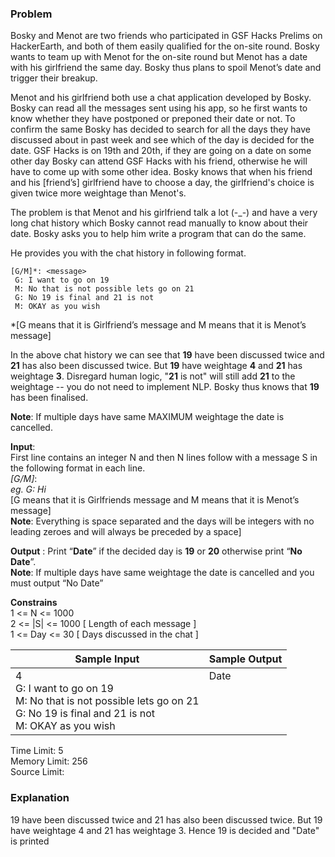 ### Problem

<p>Bosky and Menot are two friends who participated in GSF Hacks Prelims on HackerEarth, and both of them easily qualified for the on-site round. Bosky wants to team up with Menot for the on-site round but Menot has a date with his girlfriend the same day. Bosky thus plans to spoil Menot’s date and trigger their breakup.</p>
<p>Menot and his girlfriend both use a chat application developed by Bosky. Bosky can read all the messages sent using his app, so he first wants to know whether they have postponed or preponed their date or not. To confirm the same Bosky has decided to search for all the days they have discussed about in past week and see which of the day is decided for the date. GSF Hacks is on 19th and 20th, if they are going on a date on some other day Bosky can attend GSF Hacks with his friend, otherwise he will have to come up with some other idea. Bosky knows that when his friend and his [friend’s] girlfriend have to choose a day, the girlfriend's choice is given twice more weightage than Menot's.</p>
<p>The problem is that Menot and his girlfriend talk a lot (-_-) and have a very long chat history which Bosky cannot read manually to know about their date. Bosky asks you to help him write a program that can do the same.</p>
<p>He provides you with the chat history in following format.</p>
<pre><code>[G/M]*: &lt;message&gt;   
 G: I want to go on 19  
 M: No that is not possible lets go on 21  
 G: No 19 is final and 21 is not  
 M: OKAY as you wish
</code></pre>
<p>*[G means that it is Girlfriend’s message and M means that it is Menot’s message]</p>
<p>In the above chat history we can see that <strong>19</strong> have been discussed twice and <strong>21</strong> has also been discussed twice. But <strong>19</strong> have weightage <strong>4</strong> and <strong>21</strong> has weightage <strong>3</strong>. Disregard human logic, "<strong>21</strong> is not" will still add <strong>21</strong> to the weightage -- you do not need to implement NLP. Bosky thus knows that <strong>19</strong> has been finalised.</p>
<p><strong>Note</strong>: If multiple days have same MAXIMUM weightage the date is cancelled.</p>
<p><strong>Input</strong>:<br>First line contains an integer N and then N lines follow with a message S in the following format in each line.<br>
<em>[G/M]</em>: <em><br>eg. G: Hi <br></em>[G means that it is Girlfriends message and M means that it is Menot’s message]<br><strong>Note</strong>: Everything is space separated and the days will be integers with no leading zeroes and will always be preceded by a space]</p>
<p><strong>Output</strong> : Print “<strong>Date</strong>” if the decided day is <strong>19</strong> or <strong>20</strong> otherwise print “<strong>No Date</strong>”.<br><strong>Note</strong>: If multiple days have same weightage the date is cancelled and you must output “No Date”</p>
<p><strong>Constrains</strong><br>1 &lt;= N &lt;= 1000<br>2 &lt;= |S| &lt;= 1000 [ Length of each message ]<br>1 &lt;= Day &lt;= 30 [ Days discussed in the chat ]</p>
<table>
    <thead>
        <th>Sample Input</th>
        <th>Sample Output</th>
    </thead>
    <tbody valign="top">
        <td>4<br>G: I want to go on 19<br>M: No that is not possible lets go on 21<br>G: No 19 is final and 21 is not<br>M: OKAY as you wish</td>
        <td>Date</td>
    </tbody>
</table>
Time Limit: 5<br>
Memory Limit: 256<br>
Source Limit:

### Explanation
<p>19 have been discussed twice and 21 has also been discussed twice. But 19 have weightage 4 and 21 has weightage 3. Hence 19 is decided and "Date" is printed</p>